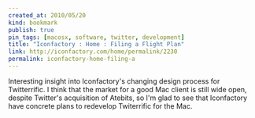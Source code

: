```yaml
---
created_at: 2010/05/20
kind: bookmark
publish: true
pin_tags: [macosx, software, twitter, development]
title: "Iconfactory : Home : Filing a Flight Plan"
link: http://iconfactory.com/home/permalink/2230
permalink: iconfactory-home-filing-a
---
```


Interesting insight into Iconfactory's changing design process for Twitterrific. I think that the market for a good Mac client is still wide open, despite Twitter's acquisition of Atebits, so I'm glad to see that Iconfactory have concrete plans to redevelop Twiterrific for the Mac.
